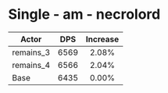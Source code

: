 # Single - am - necrolord
| Actor | DPS | Increase |
|---|:---:|:---:|
|remains_3|6569|2.08%|
|remains_4|6566|2.04%|
|Base|6435|0.00%|
